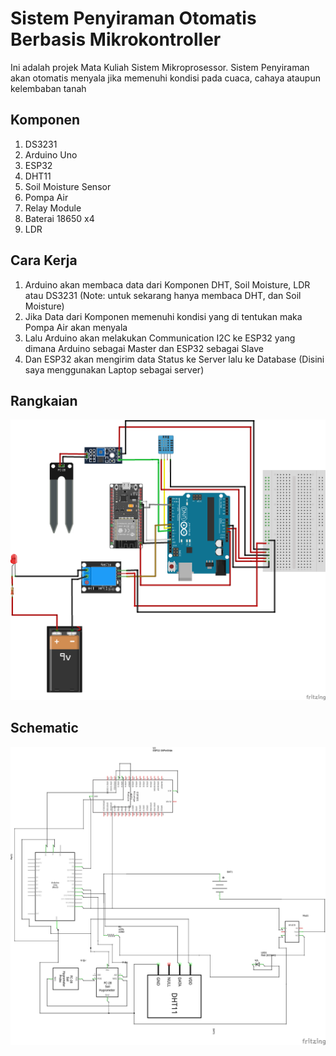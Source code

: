 # Sistem Penyiraman Otomatis Berbasis Mikrokontroller
Ini adalah projek Mata Kuliah Sistem Mikroprosessor.
Sistem Penyiraman akan otomatis menyala jika memenuhi kondisi pada cuaca, cahaya ataupun kelembaban tanah

## Komponen
<ol type="1">
  <li>DS3231</li>
  <li>Arduino Uno</li>
  <li>ESP32</li>
  <li>DHT11</li>
  <li>Soil Moisture Sensor</li>
  <li>Pompa Air</li>
  <li>Relay Module</li>
  <li>Baterai 18650 x4</li>
  <li>LDR</li>
</ol>

## Cara Kerja
<ol type="1">
  <li>Arduino akan membaca data dari Komponen DHT, Soil Moisture, LDR atau DS3231 (Note: untuk sekarang hanya membaca DHT, dan Soil Moisture)</li>
  <li>Jika Data dari Komponen memenuhi kondisi yang di tentukan maka Pompa Air akan menyala</li>
  <li>Lalu Arduino akan melakukan Communication I2C ke ESP32 yang dimana Arduino sebagai Master dan ESP32 sebagai Slave</li>
  <li>Dan ESP32 akan mengirim data Status ke Server lalu ke Database (Disini saya menggunakan Laptop sebagai server)</li>
</ol>

## Rangkaian
<img src="Rangkaian_BB.png">

## Schematic
<img src="Schematic.png">
